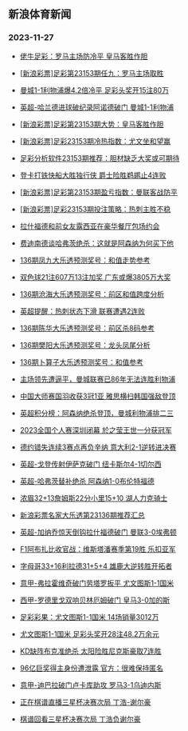 ## 新浪体育新闻 
### 2023-11-27

+ [佬牛足彩：罗马主场防冷平  皇马客胜作胆](https://sports.sina.com.cn/l/2023-11-26/doc-imzvxerz8767722.shtml)

+ [[新浪彩票]足彩第23153期任九：罗马主场取胜](https://sports.sina.com.cn/l/2023-11-26/doc-imzvwyiy2708230.shtml)

+ [曼城1-1利物浦爆4.2倍冷平 足彩头奖开15注80万](https://sports.sina.com.cn/l/2023-11-26/doc-imzvwyiy2707201.shtml)

+ [英超-哈兰德进球破纪录阿诺德破门 曼城1-1利物浦](https://sports.sina.com.cn/g/pl/2023-11-26/doc-imzvwyiy2708561.shtml)

+ [[新浪彩票]足彩第23153期大势：皇马客胜作胆](https://sports.sina.com.cn/l/2023-11-26/doc-imzvwyiy2707791.shtml)

+ [[新浪彩票]足彩23153期冷热指数：尤文坐和望赢](https://sports.sina.com.cn/l/2023-11-26/doc-imzvwyka7266763.shtml)

+ [足彩分析软件23153期推荐：胆材缺乏大奖或可期待](https://sports.sina.com.cn/l/2023-11-26/doc-imzvwykc8877596.shtml)

+ [登卡打铁快船大胜独行侠 爵士险胜鹈鹕止4连败](https://sports.sina.com.cn/basketball/nba/2023-11-26/doc-imzvxkxz5464260.shtml)

+ [[新浪彩票]足彩第23153期盈亏指数：曼联客战防平](https://sports.sina.com.cn/l/2023-11-26/doc-imzvwykf5653814.shtml)

+ [[新浪彩票]足彩23153期投注策略：热刺主胜不稳](https://sports.sina.com.cn/l/2023-11-26/doc-imzvwykf5653411.shtml)

+ [拉什福德和前女友露西亚在豪华餐厅包场约会](https://sports.sina.com.cn/g/2023-11-26/doc-imzvxzvr8347173.shtml)

+ [费迪南德谈哈弗茨绝杀：这就是阿森纳为何买下他](https://sports.sina.com.cn/g/2023-11-26/doc-imzvxzvn2177840.shtml)

+ [136期凤九大乐透预测奖号：和值走势参考](https://sports.sina.com.cn/l/2023-11-26/doc-imzvxrfu6945361.shtml)

+ [双色球21注607万13注加奖 广东或爆3805万大奖](https://sports.sina.com.cn/l/2023-11-26/doc-imzvyhcp8246172.shtml)

+ [136期沧海大乐透预测奖号：前区和值跨度分析](https://sports.sina.com.cn/l/2023-11-26/doc-imzvxrfs2388491.shtml)

+ [英超提醒：热刺状态下滑 联赛遭遇2连败](https://sports.sina.com.cn/l/2023-11-26/doc-imzvxerw2605897.shtml)

+ [136期陈华大乐透预测奖号：前区杀8码参考](https://sports.sina.com.cn/l/2023-11-26/doc-imzvxrfs2388576.shtml)

+ [136期樊阳大乐透预测奖号：龙头凤尾分析](https://sports.sina.com.cn/l/2023-11-26/doc-imzvxrfs2388086.shtml)

+ [136期卜算子大乐透预测奖号：和值参考](https://sports.sina.com.cn/l/2023-11-26/doc-imzvxrfs2388282.shtml)

+ [主场领先遭逼平，曼城联赛已86年无法连胜利物浦](https://sports.sina.com.cn/g/2023-11-26/doc-imzvxzvn2179801.shtml)

+ [中国大师赛国羽收获3冠1亚 雅思横扫韩国强敌登顶](https://sports.sina.com.cn/others/badmin/2023-11-26/doc-imzvyhcn6629648.shtml)

+ [英超积分榜：阿森纳绝杀登顶，曼城利物浦排二三](https://sports.sina.com.cn/g/2023-11-26/doc-imzvxzvt5131826.shtml)

+ [2023全国个人赛深圳闭幕 於之莹王世一分获冠军](https://sports.sina.com.cn/go/2023-11-26/doc-imzvxrfv8561690.shtml)

+ [德约错失连续3赛点再负辛纳 意大利2-1逆转进决赛](https://sports.sina.com.cn/tennis/atp/2023-11-26/doc-imzvwuai5766420.shtml)

+ [英超-戈登传射伊萨克破门 纽卡斯尔4-1切尔西](https://sports.sina.com.cn/g/pl/2023-11-26/doc-imzvwyka7267628.shtml)

+ [英超-哈弗茨替补绝杀 阿森纳1-0布伦特福德](https://sports.sina.com.cn/g/pl/2023-11-26/doc-imzvwykf5656211.shtml)

+ [浓眉32+13詹姆斯22分小里15+10 湖人力克骑士](https://sports.sina.com.cn/basketball/nba/2023-11-26/doc-imzvxesc5562654.shtml)

+ [新浪彩票名家大乐透第23136期推荐汇总](https://sports.sina.com.cn/l/2023-11-26/doc-imzvxrfu6950929.shtml)

+ [英超-加纳乔惊天倒钩拉什福德破门 曼联3-0埃弗顿](https://sports.sina.com.cn/g/pl/2023-11-27/doc-imzvzcia6167558.shtml)

+ [F1阿布扎比收官战：维斯塔潘赛季第19胜 乐扣亚军](https://sports.sina.com.cn/motorracing/f1/newsall/2023-11-26/doc-imzvyhcr5036519.shtml)

+ [字母哥33+16利拉德31+5+4 雄鹿大逆转胜开拓者](https://sports.sina.com.cn/basketball/nba/2023-11-27/doc-imzvzcic7832916.shtml)

+ [意甲-弗拉霍维奇破门劳塔罗扳平 尤文图斯1-1国米](https://sports.sina.com.cn/g/seriea/2023-11-27/doc-imzvzchy1610972.shtml)

+ [西甲-罗德里戈双响贝林厄姆破门 皇马3-0加的斯](https://sports.sina.com.cn/g/laliga/2023-11-27/doc-imzvzchy1612346.shtml)

+ [足彩彩果：尤文图斯1-1国米 14场销量3012万](https://sports.sina.com.cn/l/2023-11-27/doc-imzvzchy1622710.shtml)

+ [尤文图斯1-1国米 足彩头奖开28注48.2万余元](https://sports.sina.com.cn/l/2023-11-27/doc-imzvzchy1622710.shtml)

+ [KD缺阵布克准绝杀 太阳险胜尼克斯豪取7连胜](https://sports.sina.com.cn/basketball/nba/2023-11-27/doc-imzvziqw1521194.shtml)

+ [96亿巨奖得主身份遭泄露 官方：很难保持匿名](https://sports.sina.com.cn/l/2023-11-27/doc-imzvzcic7822991.shtml)

+ [意甲-迪巴拉破门卢卡库助攻 罗马3-1乌迪内斯](https://sports.sina.com.cn/g/seriea/2023-11-27/doc-imzvzcif4592466.shtml)

+ [正在棋谱直播三星杯决赛次局 丁浩-谢尔豪](https://sports.sina.com.cn/go/2023-11-27/doc-imzvzpwx7629221.shtml)

+ [棋谱回看三星杯决赛次局 丁浩负谢尔豪](https://sports.sina.com.cn/go/2023-11-27/doc-imzvzpwx7629221.shtml)

